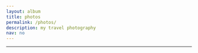 ```yaml
---
layout: album
title: photos
permalink: /photos/
description: my travel photography
nav: no
---
```


---
